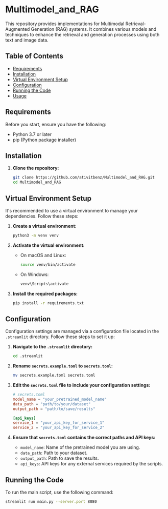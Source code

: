 # Multimodel_and_RAG

This repository provides implementations for Multimodal Retrieval-Augmented Generation (RAG) systems. It combines various models and techniques to enhance the retrieval and generation processes using both text and image data.

## Table of Contents

- [Requirements](#requirements)
- [Installation](#installation)
- [Virtual Environment Setup](#virtual-environment-setup)
- [Configuration](#configuration)
- [Running the Code](#running-the-code)
- [Usage](#usage)


## Requirements

Before you start, ensure you have the following:

- Python 3.7 or later
- pip (Python package installer)

## Installation

1. **Clone the repository:**

    ```sh
    git clone https://github.com/ativitbenz/Multimodel_and_RAG.git
    cd Multimodel_and_RAG
    ```

## Virtual Environment Setup

It's recommended to use a virtual environment to manage your dependencies. Follow these steps:

1. **Create a virtual environment:**

    ```sh
    python3 -m venv venv
    ```

2. **Activate the virtual environment:**

    - On macOS and Linux:

        ```sh
        source venv/bin/activate
        ```

    - On Windows:

        ```sh
        venv\Scripts\activate
        ```

3. **Install the required packages:**

    ```sh
    pip install -r requirements.txt
    ```

## Configuration

Configuration settings are managed via a configuration file located in the `.streamlit` directory. Follow these steps to set it up:

1. **Navigate to the `.streamlit` directory:**

    ```sh
    cd .streamlit
    ```

2. **Rename `secrets.example.toml` to `secrets.toml`:**

    ```sh
    mv secrets.example.toml secrets.toml
    ```

3. **Edit the `secrets.toml` file to include your configuration settings:**

    ```toml
    # secrets.toml
    model_name = "your_pretrained_model_name"
    data_path = "path/to/your/dataset"
    output_path = "path/to/save/results"
    
    [api_keys]
    service_1 = "your_api_key_for_service_1"
    service_2 = "your_api_key_for_service_2"
    ```

4. **Ensure that `secrets.toml` contains the correct paths and API keys:**

    - `model_name`: Name of the pretrained model you are using.
    - `data_path`: Path to your dataset.
    - `output_path`: Path to save the results.
    - `api_keys`: API keys for any external services required by the scripts.

## Running the Code

To run the main script, use the following command:

```sh
streamlit run main.py --server.port 8080
```
